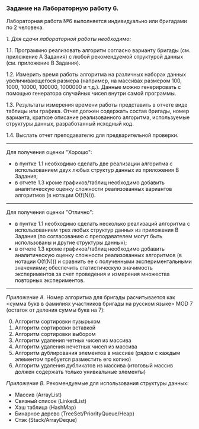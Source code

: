 ### Задание на Лабораторную работу 6. ###

Лабораторная работа №6 выполняется индивидуально или бригадами по 2 человека.

*1. Для сдачи лабораторной работы необходимо:*

  1.1. Программно реализовать алгоритм согласно варианту бригады (см. приложение А Задания) с любой рекомендуемой структурой данных (см. приложение В Задания).

  1.2. Измерить время работы алгоритма на различных наборах данных увеличивающегося размера (например, на массивах размером 100, 1000, 10000, 100000, 1000000 и т.д.). Данные можно генерировать с помощью генератора случайных чисел внутри самой программы. 

  1.3. Результаты измерения времени работы представить в отчете виде таблицы или графика. 
Отчет должен содержать состав бригады, номер варианта, краткое описание реализованного алгоритма, используемые структуры данных, разработанный исходный код.

  1.4. Выслать отчет преподавателю для предварительной проверки.

-----------------------------------------------------------------------------

Для получения оценки "Хорошо": 
* в пунтке 1.1 необходимо сделать две реализации алгоритма с использованием двух любых структур данных из приложения В Задания;
* в отчете 1.3 кроме графиков/таблиц необходимо добавить аналитическую оценку сложности реализованных вариантов алгоритмов (в нотации О(f(N))).

-----------------------------------------------------------------------------

Для получения оценки "Отлично": 
* в пунтке 1.1 необходимо сделать несколько реализаций алгоритма с использованием трех любых структур данных из приложения В Задания (по согласованию с преподавателем могут быть использованы и другие структуры данных);
* в отчете 1.3 кроме графиков/таблиц необходимо добавить аналитическую оценку сложности реализованных алгоритмов (в нотации О(f(N))) и сравнить ее с полученными экспериментальными значениями; обеспечить статистическую значимость экспериментов за счет проведения и измерения множества повторных экспериментов.

-----------------------------------------------------------------------------

*Приложение А.* Номер алгоритма для бригады расчитывается как <сумма букв в фамилиях участников бригады на русском языке> MOD 7 (остаток от деления суммы букв на 7):

0) Алгоритм сортировки пузырьком
1) Алгоритм сортировки вставкой
2) Алгоритм сортировки выбором
3) Алгоритм удаления четных чисел из массива
4) Алгоритм удаления нечетных чисел из массива
5) Алгоритм дублирования элементов в массиве (рядом с каждым элементом требуется разместить его копию)
6) Алгоритм удаления дубликатов из массива (итоговый массив должен содержать только унивкальные элементы)

*Приложение В.* Рекомендуемые для использования структуры данных:
* Массив (ArrayList)
* Связный список (LinkedList)
* Хэш таблица (HashMap)
* Бинарное дерево (TreeSet/PriorityQueue/Heap)
* Стэк (Stack/ArrayDeque)
